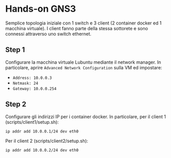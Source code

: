 # Hands-on GNS3
Semplice topologia iniziale con 1 switch e 3 client (2 container docker ed 1 macchina virtuale). I client fanno parte della stessa sottorete e sono connessi attraverso uno switch ethernet.

## Step 1
Configurare la macchina virtuale Lubuntu mediante il network manager. In particolare, aprire ```Advanced Network Configuration``` sulla VM ed impostare:
* ```Address: 10.0.0.3```
* ```Netmask: 24```
* ```Gateway: 10.0.0.254```

## Step 2
Configurare gli indirizzi IP per i container docker. In particolare, per il client 1 (scripts/client1/setup.sh):
```
ip addr add 10.0.0.1/24 dev eth0
```
Per il client 2 (scripts/client2/setup.sh):
```
ip addr add 10.0.0.2/24 dev eth0
```
